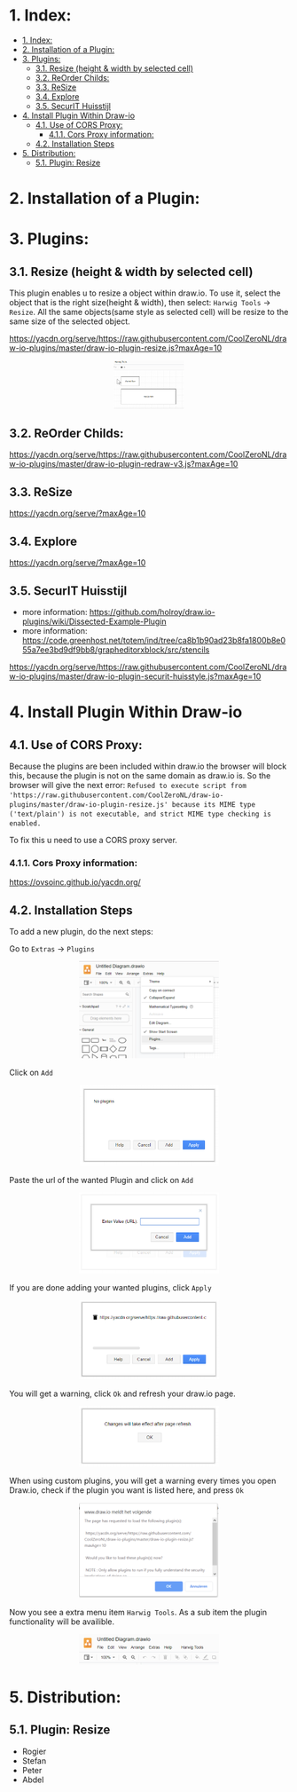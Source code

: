 # 1. Index:

<!-- TOC -->

- [1. Index:](#1-index)
- [2. Installation of a Plugin:](#2-installation-of-a-plugin)
- [3. Plugins:](#3-plugins)
    - [3.1. Resize (height & width by selected cell)](#31-resize-height--width-by-selected-cell)
    - [3.2. ReOrder Childs:](#32-reorder-childs)
    - [3.3. ReSize](#33-resize)
    - [3.4. Explore](#34-explore)
    - [3.5. SecurIT Huisstijl](#35-securit-huisstijl)
- [4. Install Plugin Within Draw-io](#4-install-plugin-within-draw-io)
    - [4.1. Use of CORS Proxy:](#41-use-of-cors-proxy)
        - [4.1.1. Cors Proxy information:](#411-cors-proxy-information)
    - [4.2. Installation Steps](#42-installation-steps)
- [5. Distribution:](#5-distribution)
    - [5.1. Plugin: Resize](#51-plugin-resize)

<!-- /TOC -->

# 2. Installation of a Plugin:




# 3. Plugins:

## 3.1. Resize (height & width by selected cell)
This plugin enables u to resize a object within draw.io. To use it, select the object that is the right size(height & width), then select: `Harwig Tools` -> `Resize`. All the same objects(same style as selected cell) will be resize to the same size of the selected object.

https://yacdn.org/serve/https://raw.githubusercontent.com/CoolZeroNL/draw-io-plugins/master/draw-io-plugin-resize.js?maxAge=10

<p align="center">
  <img width="25%" src="./readme.images/example-draw-io-plugin-resize.gif">
</p>

## 3.2. ReOrder Childs:
https://yacdn.org/serve/https://raw.githubusercontent.com/CoolZeroNL/draw-io-plugins/master/draw-io-plugin-redraw-v3.js?maxAge=10

## 3.3. ReSize
https://yacdn.org/serve/?maxAge=10

## 3.4. Explore
https://yacdn.org/serve/?maxAge=10

## 3.5. SecurIT Huisstijl
- more information: https://github.com/holroy/draw.io-plugins/wiki/Dissected-Example-Plugin
- more information: https://code.greenhost.net/totem/ind/tree/ca8b1b90ad23b8fa1800b8e055a7ee3bd9df9bb8/grapheditorxblock/src/stencils

https://yacdn.org/serve/https://raw.githubusercontent.com/CoolZeroNL/draw-io-plugins/master/draw-io-plugin-securit-huisstyle.js?maxAge=10

<!-- # 4. Templaing sample:
https://yacdn.org/serve/https://gist.githubusercontent.com/lindapadilla/5974598/raw/0c80ac0f4d03234bffb50cb14eda0a9b23f6e07a/customizeBPMN -->





# 4. Install Plugin Within Draw-io

## 4.1. Use of CORS Proxy:
Because the plugins are been included within draw.io the browser will block this, because the plugin is not on the same domain as draw.io is. So the browser will give the next error: `Refused to execute script from 'https://raw.githubusercontent.com/CoolZeroNL/draw-io-plugins/master/draw-io-plugin-resize.js' because its MIME type ('text/plain') is not executable, and strict MIME type checking is enabled.` 

To fix this u need to use a CORS proxy server.

### 4.1.1. Cors Proxy information:
https://ovsoinc.github.io/yacdn.org/

## 4.2. Installation Steps
To add a new plugin, do the next steps:

Go to `Extras` -> `Plugins`

<p align="center">
  <img width="50%" src="./readme.images/01-plugins.png">
</p>

Click on `Add`

<p align="center">
  <img width="50%" src="./readme.images/02-plugins-list.png">
</p>

Paste the url of the wanted Plugin and click on `Add`

<p align="center">
  <img width="50%" src="./readme.images/03-plugin-add-url.png">
</p>

If you are done adding your wanted plugins, click `Apply`

<p align="center">
  <img width="50%" src="./readme.images/04-plugins-added.png">
</p>

You will get a warning, click `Ok` and refresh your draw.io page.
<p align="center">
  <img width="50%" src="./readme.images/05-plugins-added-applyed.png">
</p>

When using custom plugins, you will get a warning every times you open Draw.io, check if the plugin you want is listed here, and press `Ok`

<p align="center">
  <img width="50%" src="./readme.images/06-plugin-warning.png">
</p>

Now you see a extra menu item `Harwig Tools`. As a sub item the plugin functionality will be availible.
<p align="center">
  <img width="50%" src="./readme.images/07-menu-harwig.png">
</p>




# 5. Distribution:

## 5.1. Plugin: Resize
- Rogier
- Stefan
- Peter
- Abdel
